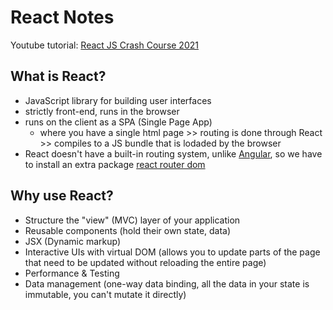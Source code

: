 # React Notes
Youtube tutorial: [React JS Crash Course 2021](https://youtu.be/w7ejDZ8SWv8)

## What is React?
- JavaScript library for building user interfaces
- strictly front-end, runs in the browser
- runs on the client as a SPA (Single Page App)
  - where you have a single html page >> routing is done through React >> compiles to a JS bundle that is lodaded by the browser
- React doesn't have a built-in routing system, unlike [Angular](https://angular.io/), so we have to install an extra package [react router dom](https://reactrouter.com/web/guides/quick-start)

## Why use React?
- Structure the "view" (MVC) layer of your application
- Reusable components (hold their own state, data)
- JSX (Dynamic markup)
- Interactive UIs with virtual DOM (allows you to update parts of the page that need to be updated without reloading the entire page)
- Performance & Testing
- Data management (one-way data binding, all the data in your state is immutable, you can't mutate it directly)
